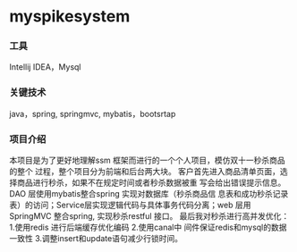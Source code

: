 # myspikesystem
### 工具
Intellij IDEA，Mysql 
### 关键技术
java，spring, springmvc, mybatis，bootsrtap
### 项目介绍
本项目是为了更好地理解ssm 框架而进行的一个个人项目，模仿双十一秒杀商品的整个
过程，整个项目分为前端和后台两大块。
客户首先进入商品清单页面，选择商品进行秒杀，如果不在规定时间或者秒杀数据被重
写会给出错误提示信息。DAO 层使用mybatis整合spring 实现对数据库（秒杀商品信
息表和成功秒杀记录表）的访问；Service层实现逻辑代码与具体事务代码分离；web 
层用SpringMVC 整合spring, 实现秒杀restful 接口。
最后我对秒杀进行高并发优化：1.使用redis 进行后端缓存优化编码 2.使用canal中
间件保证redis和mysql的数据一致性 3.调整insert和update语句减少行锁时间。
